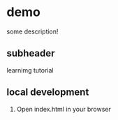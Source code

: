 # demo

some description!


## subheader

learnimg tutorial

## local development

1. Open index.html in your browser
